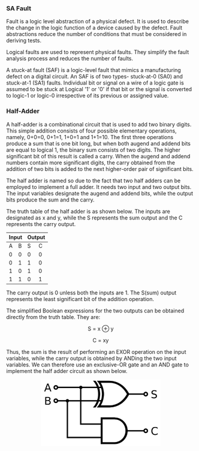 ### SA Fault

Fault is a logic level abstraction of a physical defect. It is used to describe the change in the logic function of a device caused by the defect. Fault abstractions reduce the number of conditions that must be considered in deriving tests.

Logical faults are used to represent physical faults. They simplify the fault analysis process and reduces the number of faults.

A stuck-at fault (SAF) is a logic-level fault that mimics a manufacturing defect on a digital circuit. An SAF is of two types- stuck-at-0 (SA0) and stuck-at-1 (SA1) faults. Individual bit or signal on a wire of a logic gate is assumed to be stuck at Logical '1' or '0' if that bit or the signal is converted to logic-1 or logic-0 irrespective of its previous or assigned value.

### Half-Adder

A half-adder is a combinational circuit that is used to add two binary digits. This simple addition consists of four possible elementary operations, namely, 0+0=0, 0+1=1, 1+0=1 and 1+1=10. The first three operations produce a sum that is one bit long, but when both augend and addend bits are equal to logical 1, the binary sum consists of two digits. The higher significant bit of this result is called a carry. When the augend and addend numbers contain more significant digits, the carry obtained from the addition of two bits is added to the next higher-order pair of significant bits.

The half adder is named so due to the fact that two half adders can be employed to implement a full adder. It needs two input and two output bits. The input variables designate the augend and addend bits, while the output bits produce the sum and the carry.

The truth table of the half adder is as shown below. The inputs are designated as x and y, while the S represents the sum output and the C represents the carry output.

<p style="text-align:center"><table>
                            <thead>
                                <tr>
                                    <th colspan="2">Input</th>
                                    <th colspan="2">Output</th>
                                </tr>
                            </thead>
                            <tbody>
                                <tr>
                                    <td>A</td>
                                    <td>B</td>
                                    <td>S</td>
                                    <td>C</td>
                                </tr>
                                <tr>
                                    <td>0</td>
                                    <td>0</td>
                                    <td>0</td>
                                    <td>0</td>
                                </tr>
                                <tr>
                                    <td>0</td>
                                    <td>1</td>
                                    <td>1</td>
                                    <td>0</td>
                                </tr>
                                <tr>
                                    <td>1</td>
                                    <td>0</td>
                                    <td>1</td>
                                    <td>0</td>
                                </tr>
                                <tr>
                                    <td>1</td>
                                    <td>1</td>
                                    <td>0</td>
                                    <td>1</td>
                                </tr>
                            </tbody>
                        </table>
                        </p>

The carry output is 0 unless both the inputs are 1. The S(sum) output represents the least significant bit of the addition operation.

The simplified Boolean expressions for the two outputs can be obtained directly from the truth table. They are:

<p style="text-align:center">S = x ⊕ y </p>

<p style="text-align:center">C = xy </p>

Thus, the sum is the result of performing an EXOR operation on the input variables, while the carry output is obtained by ANDing the two input variables. We can therefore use an exclusive-OR gate and an AND gate to implement the half adder circuit as shown below.

<p style="text-align:center">
<img src="./images/half-adder.png" style="width: 20rem; margin-left: auto; margin-right: auto;max-width: 100%;
  height: auto;"></p>